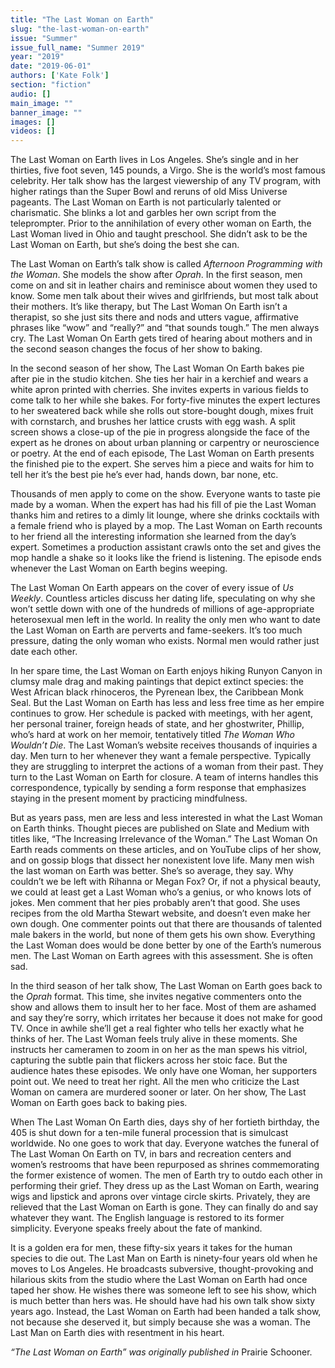 ```yaml
---
title: "The Last Woman on Earth"
slug: "the-last-woman-on-earth"
issue: "Summer"
issue_full_name: "Summer 2019"
year: "2019"
date: "2019-06-01"
authors: ['Kate Folk']
section: "fiction"
audio: []
main_image: ""
banner_image: ""
images: []
videos: []
---
```

The Last Woman on Earth lives in Los Angeles. She’s single and in her thirties, five foot seven, 145 pounds, a Virgo. She is the world’s most famous celebrity. Her talk show has the largest viewership of any TV program, with higher ratings than the Super Bowl and reruns of old Miss Universe pageants. The Last Woman on Earth is not particularly talented or charismatic. She blinks a lot and garbles her own script from the teleprompter. Prior to the annihilation of every other woman on Earth, the Last Woman lived in Ohio and taught preschool. She didn’t ask to be the Last Woman on Earth, but she’s doing the best she can.

 The Last Woman on Earth’s talk show is called *Afternoon Programming with the Woman*. She models the show after *Oprah*. In the first season, men come on and sit in leather chairs and reminisce about women they used to know. Some men talk about their wives and girlfriends, but most talk about their mothers. It’s like therapy, but The Last Woman On Earth isn’t a therapist, so she just sits there and nods and utters vague, affirmative phrases like “wow” and “really?” and “that sounds tough.” The men always cry. The Last Woman On Earth gets tired of hearing about mothers and in the second season changes the focus of her show to baking. 

 In the second season of her show, The Last Woman On Earth bakes pie after pie in the studio kitchen. She ties her hair in a kerchief and wears a white apron printed with cherries. She invites experts in various fields to come talk to her while she bakes. For forty-five minutes the expert lectures to her sweatered back while she rolls out store-bought dough, mixes fruit with cornstarch, and brushes her lattice crusts with egg wash. A split screen shows a close-up of the pie in progress alongside the face of the expert as he drones on about urban planning or carpentry or neuroscience or poetry. At the end of each episode, The Last Woman on Earth presents the finished pie to the expert. She serves him a piece and waits for him to tell her it’s the best pie he’s ever had, hands down, bar none, etc.

 Thousands of men apply to come on the show. Everyone wants to taste pie made by a woman. When the expert has had his fill of pie the Last Woman thanks him and retires to a dimly lit lounge, where she drinks cocktails with a female friend who is played by a mop. The Last Woman on Earth recounts to her friend all the interesting information she learned from the day’s expert. Sometimes a production assistant crawls onto the set and gives the mop handle a shake so it looks like the friend is listening. The episode ends whenever the Last Woman on Earth begins weeping.

 The Last Woman On Earth appears on the cover of every issue of *Us Weekly*. Countless articles discuss her dating life, speculating on why she won’t settle down with one of the hundreds of millions of age-appropriate heterosexual men left in the world. In reality the only men who want to date the Last Woman on Earth are perverts and fame-seekers. It’s too much pressure, dating the only woman who exists. Normal men would rather just date each other.

 In her spare time, the Last Woman on Earth enjoys hiking Runyon Canyon in clumsy male drag and making paintings that depict extinct species: the West African black rhinoceros, the Pyrenean Ibex, the Caribbean Monk Seal. But the Last Woman on Earth has less and less free time as her empire continues to grow. Her schedule is packed with meetings, with her agent, her personal trainer, foreign heads of state, and her ghostwriter, Phillip, who’s hard at work on her memoir, tentatively titled *The Woman Who Wouldn’t Die*. The Last Woman’s website receives thousands of inquiries a day. Men turn to her whenever they want a female perspective. Typically they are struggling to interpret the actions of a woman from their past. They turn to the Last Woman on Earth for closure. A team of interns handles this correspondence, typically by sending a form response that emphasizes staying in the present moment by practicing mindfulness.

 But as years pass, men are less and less interested in what the Last Woman on Earth thinks. Thought pieces are published on Slate and Medium with titles like, “The Increasing Irrelevance of the Woman.” The Last Woman On Earth reads comments on these articles, and on YouTube clips of her show, and on gossip blogs that dissect her nonexistent love life. Many men wish the last woman on Earth was better. She’s so average, they say. Why couldn’t we be left with Rihanna or Megan Fox? Or, if not a physical beauty, we could at least get a Last Woman who’s a genius, or who knows lots of jokes. Men comment that her pies probably aren’t that good. She uses recipes from the old Martha Stewart website, and doesn’t even make her own dough. One commenter points out that there are thousands of talented male bakers in the world, but none of them gets his own show. Everything the Last Woman does would be done better by one of the Earth’s numerous men. The Last Woman on Earth agrees with this assessment. She is often sad. 

 In the third season of her talk show, The Last Woman on Earth goes back to the *Oprah* format. This time, she invites negative commenters onto the show and allows them to insult her to her face. Most of them are ashamed and say they’re sorry, which irritates her because it does not make for good TV. Once in awhile she’ll get a real fighter who tells her exactly what he thinks of her. The Last Woman feels truly alive in these moments. She instructs her cameramen to zoom in on her as the man spews his vitriol, capturing the subtle pain that flickers across her stoic face. But the audience hates these episodes. We only have one Woman, her supporters point out. We need to treat her right. All the men who criticize the Last Woman on camera are murdered sooner or later. On her show, The Last Woman on Earth goes back to baking pies. 

 When The Last Woman On Earth dies, days shy of her fortieth birthday, the 405 is shut down for a ten-mile funeral procession that is simulcast worldwide. No one goes to work that day. Everyone watches the funeral of The Last Woman On Earth on TV, in bars and recreation centers and women’s restrooms that have been repurposed as shrines commemorating the former existence of women. The men of Earth try to outdo each other in performing their grief. They dress up as the Last Woman on Earth, wearing wigs and lipstick and aprons over vintage circle skirts. Privately, they are relieved that the Last Woman on Earth is gone. They can finally do and say whatever they want. The English language is restored to its former simplicity. Everyone speaks freely about the fate of mankind.

 It is a golden era for men, these fifty-six years it takes for the human species to die out. The Last Man on Earth is ninety-four years old when he moves to Los Angeles. He broadcasts subversive, thought-provoking and hilarious skits from the studio where the Last Woman on Earth had once taped her show. He wishes there was someone left to see his show, which is much better than hers was. He should have had his own talk show sixty years ago. Instead, the Last Woman on Earth had been handed a talk show, not because she deserved it, but simply because she was a woman. The Last Man on Earth dies with resentment in his heart.

 *“The Last Woman on Earth” was originally published in* Prairie Schooner.

